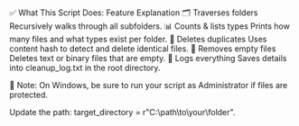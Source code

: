 ✅ What This Script Does:
Feature	Explanation
🗂 Traverses folders	Recursively walks through all subfolders.
📊 Counts & lists types	Prints how many files and what types exist per folder.
🔁 Deletes duplicates	Uses content hash to detect and delete identical files.
🧹 Removes empty files	Deletes text or binary files that are empty.
📝 Logs everything	Saves details into cleanup_log.txt in the root directory.

📌 Note:
On Windows, be sure to run your script as Administrator if files are protected.

Update the path: target_directory = r"C:\path\to\your\folder".

